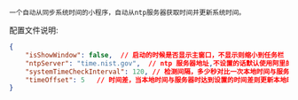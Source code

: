 	一个自动从同步系统时间的小程序，自动从ntp服务器获取时间并更新系统时间。

配置文件说明:

```json
{
    "isShowWindow": false,  // 启动的时候是否显示主窗口，不显示则缩小到任务栏
    "ntpServer": "time.nist.gov",  // ntp 服务器地址,不设置的话默认使用阿里的
    "systemTimeCheckInterval": 120, // 检测间隔，多少秒对比一次本地时间与服务器时间
    "timeOffset": 5   // 时间差，当本地时间与服务器时达到设置的时间差则更新本地时间
}
```

